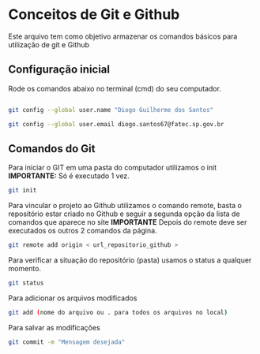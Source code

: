# Conceitos de Git e Github
Este arquivo tem como objetivo armazenar os comandos básicos
para utilização de git e Github

## Configuração inicial
Rode os comandos abaixo no terminal (cmd) do seu computador.
```bash 

git config --global user.name "Diogo Guilherme dos Santos"

git config --global user.email diogo.santos67@fatec.sp.gov.br
```

## Comandos do Git
Para iniciar o GIT em uma pasta do computador utilizamos o init
**IMPORTANTE:** Só é executado 1 vez.
```bash
git init
```

Para vincular o projeto ao Github utilizamos o comando remote, basta o repositório estar criado no 
Github e seguir a segunda opção da lista de comandos que aparece no site
**IMPORTANTE** Depois do remote deve ser executados os outros 2 comandos da página.
```bash
git remote add origin < url_repositorio_github >
```

Para verificar a situação do repositório (pasta)
usamos o status a qualquer momento.
```bash
git status
```

Para adicionar os arquivos modificados
```bash
git add (nome do arquivo ou . para todos os arquivos no local)
```

Para salvar as modificações 
```bash
git commit -m "Mensagem desejada"
```

